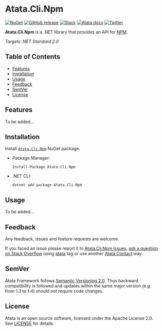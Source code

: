 # Atata.Cli.Npm

[![NuGet](http://img.shields.io/nuget/v/Atata.Cli.Npm.svg?style=flat)](https://www.nuget.org/packages/Atata.Cli.Npm/)
[![GitHub release](https://img.shields.io/github/release/atata-framework/atata-cli-npm.svg)](https://github.com/atata-framework/atata-cli-npm/releases)
[![Slack](https://img.shields.io/badge/join-Slack-green.svg?colorB=4EB898)](https://join.slack.com/t/atata-framework/shared_invite/zt-5j3lyln7-WD1ZtMDzXBhPm0yXLDBzbA)
[![Atata docs](https://img.shields.io/badge/docs-Atata_Framework-orange.svg)](https://atata.io)
[![Twitter](https://img.shields.io/badge/follow-@AtataFramework-blue.svg)](https://twitter.com/AtataFramework)

**Atata.Cli.Npm** is a .NET library that provides an API for [NPM](https://www.npmjs.com/).

*Targets .NET Standard 2.0*

## Table of Contents

- [Features](#features)
- [Installation](#installation)
- [Usage](#usage)
- [Feedback](#feedback)
- [SemVer](#semver)
- [License](#license)

## Features

To be added...

## Installation

Install [`Atata.Cli.Npm`](https://www.nuget.org/packages/Atata.Cli.Npm/) NuGet package.

- Package Manager:
  ```
  Install-Package Atata.Cli.Npm
  ```

- .NET CLI:
  ```
  dotnet add package Atata.Cli.Npm
  ```

## Usage

To be added...

## Feedback

Any feedback, issues and feature requests are welcome.

If you faced an issue please report it to [Atata.Cli.Npm Issues](https://github.com/atata-framework/atata-cli-npm/issues),
[ask a question on Stack Overflow](https://stackoverflow.com/questions/ask?tags=atata+csharp) using [atata](https://stackoverflow.com/questions/tagged/atata) tag
or use another [Atata Contact](https://atata.io/contact/) way.

## SemVer

Atata Framework follows [Semantic Versioning 2.0](https://semver.org/).
Thus backward compatibility is followed and updates within the same major version
(e.g. from 1.3 to 1.4) should not require code changes.

## License

Atata is an open source software, licensed under the Apache License 2.0.
See [LICENSE](LICENSE) for details.
